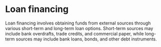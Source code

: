 # Loan financing
Loan financing involves obtaining funds from external sources through various short-term and long-term loan options. Short-term sources may include bank overdrafts, trade credits, and commercial paper, while long-term sources may include bank loans, bonds, and other debt instruments.

